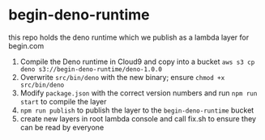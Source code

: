 # begin-deno-runtime

this repo holds the deno runtime which we publish as a lambda layer for begin.com

1. Compile the Deno runtime in Cloud9 and copy into a bucket `aws s3 cp deno s3://begin-deno-runtime/deno-1.0.0`
2. Overwrite `src/bin/deno` with the new binary; ensure `chmod +x src/bin/deno`
3. Modify `package.json` with the correct version numbers and run `npm run start` to compile the layer
4. `npm run publish` to publish the layer to the `begin-deno-runtime` bucket
5. create new layers in root lambda console and call fix.sh to ensure they can be read by everyone
